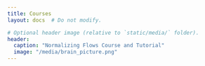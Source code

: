 ```yaml
---
title: Courses
layout: docs  # Do not modify.

# Optional header image (relative to `static/media/` folder).
header:
  caption: "Normalizing Flows Course and Tutorial"
  image: "/media/brain_picture.png"
---
```


